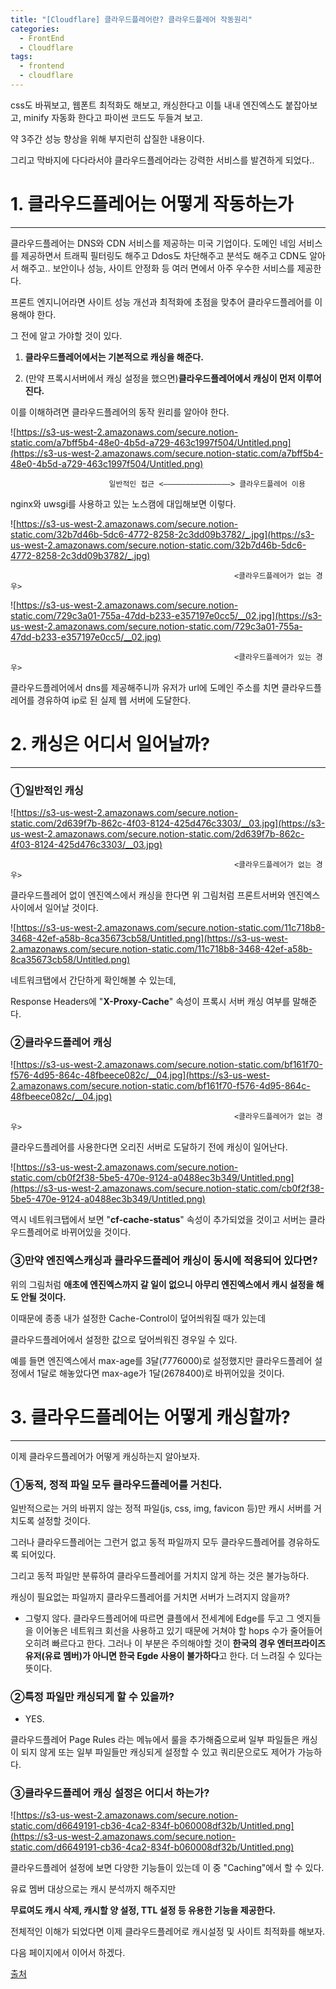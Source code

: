```yaml
---
title: "[Cloudflare] 클라우드플레어란? 클라우드플레어 작동원리"
categories:
  - FrontEnd
  - Cloudflare
tags:
  - frontend
  - cloudflare
---
```

css도 바꿔보고, 웹폰트 최적화도 해보고, 캐싱한다고 이틀 내내 엔진엑스도 붙잡아보고, minify 자동화 한다고 파이썬 코드도 두들겨 보고.

약 3주간 성능 향상을 위해 부지런히 삽질한 내용이다.

그리고 막바지에 다다라서야 클라우드플레어라는 강력한 서비스를 발견하게 되었다..

# 1. 클라우드플레어는 어떻게 작동하는가

---

클라우드플레어는 DNS와 CDN 서비스를 제공하는 미국 기업이다. 도메인 네임 서비스를 제공하면서 트래픽 필터링도 해주고 Ddos도 차단해주고 분석도 해주고 CDN도 알아서 해주고.. 보안이나 성능, 사이트 안정화 등 여러 면에서 아주 우수한 서비스를 제공한다.

프론트 엔지니어라면 사이트 성능 개선과 최적화에 초점을 맞추어 클라우드플레어를 이용해야 한다.

그 전에 알고 가야할 것이 있다.

1. **클라우드플레어에서는 기본적으로 캐싱을 해준다.**

2. (만약 프록시서버에서 캐싱 설정을 했으면)**클라우드플레어에서 캐싱이 먼저 이루어진다.**

이를 이해하려면 클라우드플레어의 동작 원리를 알아야 한다.

![https://s3-us-west-2.amazonaws.com/secure.notion-static.com/a7bff5b4-48e0-4b5d-a729-463c1997f504/Untitled.png](https://s3-us-west-2.amazonaws.com/secure.notion-static.com/a7bff5b4-48e0-4b5d-a729-463c1997f504/Untitled.png)

                          일반적인 접근 <———————————————> 클라우드플레어 이용 

nginx와 uwsgi를 사용하고 있는 노스캠에 대입해보면 이렇다.

![https://s3-us-west-2.amazonaws.com/secure.notion-static.com/32b7d46b-5dc6-4772-8258-2c3dd09b3782/_.jpg](https://s3-us-west-2.amazonaws.com/secure.notion-static.com/32b7d46b-5dc6-4772-8258-2c3dd09b3782/_.jpg)

                                                      <클라우드플레어가 없는 경우>

![https://s3-us-west-2.amazonaws.com/secure.notion-static.com/729c3a01-755a-47dd-b233-e357197e0cc5/__02.jpg](https://s3-us-west-2.amazonaws.com/secure.notion-static.com/729c3a01-755a-47dd-b233-e357197e0cc5/__02.jpg)

                                                      <클라우드플레어가 있는 경우>

클라우드플레어에서 dns를 제공해주니까 유저가 url에 도메인 주소를 치면 클라우드플레어를 경유하여 ip로 된 실제 웹 서버에 도달한다.

# 2. 캐싱은 어디서 일어날까?

---

### ①일반적인 캐싱

![https://s3-us-west-2.amazonaws.com/secure.notion-static.com/2d639f7b-862c-4f03-8124-425d476c3303/__03.jpg](https://s3-us-west-2.amazonaws.com/secure.notion-static.com/2d639f7b-862c-4f03-8124-425d476c3303/__03.jpg)

                                                      <클라우드플레어가 없는 경우>

클라우드플레어 없이 엔진엑스에서 캐싱을 한다면 위 그림처럼 프론트서버와 엔진엑스 사이에서 일어날 것이다.

![https://s3-us-west-2.amazonaws.com/secure.notion-static.com/11c718b8-3468-42ef-a58b-8ca35673cb58/Untitled.png](https://s3-us-west-2.amazonaws.com/secure.notion-static.com/11c718b8-3468-42ef-a58b-8ca35673cb58/Untitled.png)

네트워크탭에서 간단하게 확인해볼 수 있는데,

Response Headers에 "**X-Proxy-Cache**" 속성이 프록시 서버 캐싱 여부를 말해준다.

### ②클라우드플레어 캐싱

![https://s3-us-west-2.amazonaws.com/secure.notion-static.com/bf161f70-f576-4d95-864c-48fbeece082c/__04.jpg](https://s3-us-west-2.amazonaws.com/secure.notion-static.com/bf161f70-f576-4d95-864c-48fbeece082c/__04.jpg)

                                                      <클라우드플레어가 없는 경우>

클라우드플레어를 사용한다면 오리진 서버로 도달하기 전에 캐싱이 일어난다.

![https://s3-us-west-2.amazonaws.com/secure.notion-static.com/cb0f2f38-5be5-470e-9124-a0488ec3b349/Untitled.png](https://s3-us-west-2.amazonaws.com/secure.notion-static.com/cb0f2f38-5be5-470e-9124-a0488ec3b349/Untitled.png)

역시 네트워크탭에서 보면 "**cf-cache-status**" 속성이 추가되었을 것이고 서버는 클라우드플레어로 바뀌어있을 것이다.

### ③만약 엔진엑스캐싱과 클라우드플레어 캐싱이 동시에 적용되어 있다면?

위의 그림처럼 **애초에 엔진엑스까지 갈 일이 없으니 아무리 엔진엑스에서 캐시 설정을 해도 안될 것이다.**

이때문에 종종 내가 설정한 Cache-Control이 덮어씌워질 때가 있는데

클라우드플레어에서 설정한 값으로 덮어씌워진 경우일 수 있다.

예를 들면 엔진엑스에서 max-age를 3달(7776000)로 설정했지만 클라우드플레어 설정에서 1달로 해놓았다면 max-age가 1달(2678400)로 바뀌어있을 것이다.

# 3. 클라우드플레어는 어떻게 캐싱할까?

---

이제 클라우드플레어가 어떻게 캐싱하는지 알아보자.

### ①동적, 정적 파일 모두 클라우드플레어를 거친다.

일반적으로는 거의 바뀌지 않는 정적 파일(js, css, img, favicon 등)만 캐시 서버를 거치도록 설정할 것이다.

그러나 클라우드플레어는 그런거 없고 동적 파일까지 모두 클라우드플레어를 경유하도록 되어있다.

그리고 동적 파일만 분류하여 클라우드플레어를 거치지 않게 하는 것은 불가능하다.

캐싱이 필요없는 파일까지 클라우드플레어를 거치면 서버가 느려지지 않을까?
- 그렇지 않다. 클라우드플레어에 따르면 클플에서 전세계에 Edge를 두고 그 엣지들을 이어놓은 네트워크 회선을 사용하고 있기 때문에 거쳐야 할 hops 수가 줄어들어 오히려 빠르다고 한다. 그러나 이 부분은 주의해야할 것이 **한국의 경우 엔터프라이즈 유저(유료 멤버)가 아니면 한국 Egde 사용이 불가하다**고 한다. 더 느려질 수 있다는 뜻이다.

### ②특정 파일만 캐싱되게 할 수 있을까?

- YES.

클라우드플레어 Page Rules 라는 메뉴에서 룰을 추가해줌으로써 일부 파일들은 캐싱이 되지 않게 또는 일부 파일들만 캐싱되게 설정할 수 있고 쿼리문으로도 제어가 가능하다.

### ③클라우드플레어 캐싱 설정은 어디서 하는가?

![https://s3-us-west-2.amazonaws.com/secure.notion-static.com/d6649191-cb36-4ca2-834f-b060008df32b/Untitled.png](https://s3-us-west-2.amazonaws.com/secure.notion-static.com/d6649191-cb36-4ca2-834f-b060008df32b/Untitled.png)

클라우드플레어 설정에 보면 다양한 기능들이 있는데 이 중 "Caching"에서 할 수 있다.

유료 멤버 대상으로는 캐시 분석까지 해주지만

**무료여도 캐시 삭제, 캐시할 양 설정, TTL 설정 등 유용한 기능을 제공한다.**

전체적인 이해가 되었다면 이제 클라우드플레어로 캐시설정 및 사이트 최적화를 해보자.

다음 페이지에서 이어서 하겠다.

[출처](https://www.notion.so/a9ba44a85e7c4fea96968d4dca3e1d80)